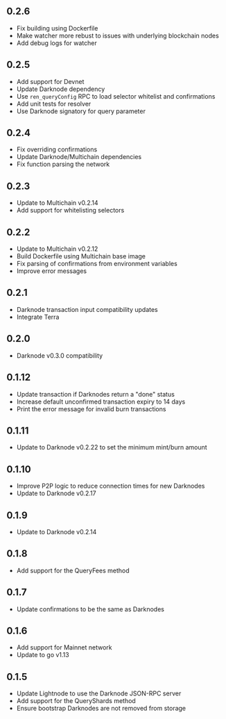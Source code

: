 ## 0.2.6
- Fix building using Dockerfile
- Make watcher more rebust to issues with underlying blockchain nodes
- Add debug logs for watcher

## 0.2.5
- Add support for Devnet
- Update Darknode dependency
- Use `ren_queryConfig` RPC to load selector whitelist and confirmations
- Add unit tests for resolver
- Use Darknode signatory for query parameter

## 0.2.4
- Fix overriding confirmations
- Update Darknode/Multichain dependencies
- Fix function parsing the network

## 0.2.3
- Update to Multichain v0.2.14
- Add support for whitelisting selectors

## 0.2.2
- Update to Multichain v0.2.12
- Build Dockerfile using Multichain base image
- Fix parsing of confirmations from environment variables
- Improve error messages

## 0.2.1
- Darknode transaction input compatibility updates
- Integrate Terra

## 0.2.0
- Darknode v0.3.0 compatibility

## 0.1.12
- Update transaction if Darknodes return a "done" status
- Increase default unconfirmed transaction expiry to 14 days
- Print the error message for invalid burn transactions

## 0.1.11
- Update to Darknode v0.2.22 to set the minimum mint/burn amount

## 0.1.10
- Improve P2P logic to reduce connection times for new Darknodes
- Update to Darknode v0.2.17

## 0.1.9

- Update to Darknode v0.2.14

## 0.1.8

- Add support for the QueryFees method

## 0.1.7

- Update confirmations to be the same as Darknodes

## 0.1.6

- Add support for Mainnet network
- Update to go v1.13

## 0.1.5

- Update Lightnode to use the Darknode JSON-RPC server
- Add support for the QueryShards method
- Ensure bootstrap Darknodes are not removed from storage
